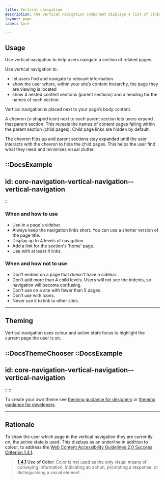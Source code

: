 ```yaml
---
title: Vertical navigation
description: The Vertical navigation component displays a list of links to help users navigate a section of related pages.
layout: page
label: Core

---
```


## Usage
Use vertical navigation to help users navigate a section of related pages.

Use vertical navigation to:
- let users find and navigate to relevant information
- show the user where, within your site’s content hierarchy, the page they are viewing is located
- show 4 nested content sections (parent sections) and a heading for the names of each section.

Vertical navigation is placed next to your page’s body content. 

A chevron (v-shaped icon) next to each parent section lets users expand that parent section. This reveals the names of content pages falling within the parent section (child pages). Child page links are hidden by default. 

The chevron flips up and parent sections stay expanded until the user interacts with the chevron to hide the child pages. This helps the user find what they need and minimises visual clutter.

::DocsExample
---
id: core-navigation-vertical-navigation--vertical-navigation
---
::

### When and how to use
- Use in a page's sidebar.
- Always keep the navigation links short. You can use a shorter version of the page title.
- Display up to 4 levels of navigation.
- Add a link for the section's 'home' page.
- Use with at least 4 links.

### When and how not to use
- Don't embed on a page that doesn't have a sidebar.
- Don't add more than 4 child levels. Users will not see the indents, so navigation will become confusing.
- Don't use on a site with fewer than 5 pages.
- Don’t use with icons.
- Never use it to link to other sites.

---

## Theming
Vertical navigation uses colour and active state focus to highlight the current page the user is on. 

::DocsThemeChooser
  ::DocsExample
  ---
  id: core-navigation-vertical-navigation--vertical-navigation
  ---
  ::
::

To create your own theme see [theming guidance for designers]() or [theming guidance for developers]().

---

## Rationale
To show the user which page in the vertical navigation they are currently on, the active state is used. This displays as an underline in addition to colour, to address the [Web Content Accessibility Guidelines 2.0 Success Criterion 1.4.1](https://www.w3.org/TR/UNDERSTANDING-WCAG20/visual-audio-contrast-without-color.html).

> **[1.4.1](https://www.w3.org/TR/2008/REC-WCAG20-20081211/#visual-audio-contrast-without-color) Use of Color:** Color is not used as the only visual means of conveying information, indicating an action, prompting a response, or distinguishing a visual element.

